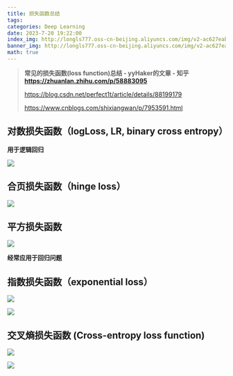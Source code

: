```yaml
---
title: 损失函数总结
tags: 
categories: Deep Learning
date: 2023-7-20 19:22:00
index_img: http://longls777.oss-cn-beijing.aliyuncs.com/img/v2-ac627eab5f07ead5144cfaaff7f2163b_1440w.webp
banner_img: http://longls777.oss-cn-beijing.aliyuncs.com/img/v2-ac627eab5f07ead5144cfaaff7f2163b_1440w.webp
math: true
---
```




> **常见的损失函数(loss function)总结 - yyHaker的文章 - 知乎 https://zhuanlan.zhihu.com/p/58883095**
>
> https://blog.csdn.net/perfect1t/article/details/88199179
>
> https://www.cnblogs.com/shixiangwan/p/7953591.html

## 对数损失函数（logLoss, LR, binary cross entropy）

**用于逻辑回归**

![](http://longls777.oss-cn-beijing.aliyuncs.com/img/image-20230720200723068.png)



## 合页损失函数（hinge loss）

![](http://longls777.oss-cn-beijing.aliyuncs.com/img/image-20230720200928108.png)



## 平方损失函数

![](http://longls777.oss-cn-beijing.aliyuncs.com/img/image-20230720201038557.png)

**经常应用于回归问题**



## 指数损失函数（exponential loss）

![](http://longls777.oss-cn-beijing.aliyuncs.com/img/image-20230720201136925.png)

![](http://longls777.oss-cn-beijing.aliyuncs.com/img/image-20230720201316257.png)



## 交叉熵损失函数 (Cross-entropy loss function)

![](http://longls777.oss-cn-beijing.aliyuncs.com/img/image-20230720201434140.png)



![](http://longls777.oss-cn-beijing.aliyuncs.com/img/v2-ac627eab5f07ead5144cfaaff7f2163b_1440w.webp)